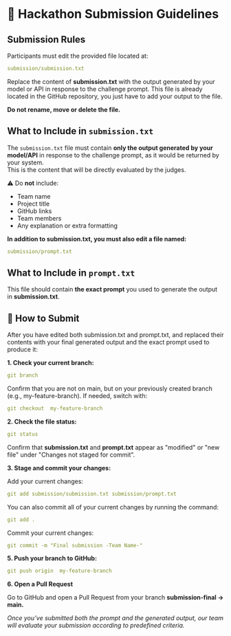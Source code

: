 # 📢 Hackathon Submission Guidelines
## **Submission Rules**

Participants must edit the provided file located at:

```yaml
submission/submission.txt
```

Replace the content of **submission.txt** with the output generated by your model or API in response to the challenge prompt.
This file is already located in the GitHub repository, you just have to add your output to the file. 

**Do not rename, move or delete the file.**

## **What to Include in `submission.txt`**

The `submission.txt` file must contain **only the output generated by your model/API** in response to the challenge prompt, as it would be returned by your system.  
This is the content that will be directly evaluated by the judges.

⚠️ Do **not** include:

- Team name
- Project title
- GitHub links
- Team members
- Any explanation or extra formatting

**In addition to submission.txt, you must also edit a file named:**

```yaml
submission/prompt.txt
```

## **What to Include in `prompt.txt`**

This file should contain **the exact prompt** you used to generate the output in **submission.txt**.

##  **🚀 How to Submit**

After you have edited both submission.txt and prompt.txt, and replaced their contents with your final generated output and the exact prompt used to produce it:

**1. Check your current branch:**
```yaml
git branch
```
Confirm that you are not on main, but on your previously created branch
(e.g.,  my-feature-branch). If needed, switch with: 
```yaml
git checkout  my-feature-branch
```
**2. Check the file status:**
```yaml
git status
```
Confirm that **submission.txt** and **prompt.txt** appear as "modified" or "new file" under "Changes not staged for commit".

**3. Stage and commit your changes:**

Add your current changes:
```yaml
git add submission/submission.txt submission/prompt.txt 
```

You can also commit all of your current changes by running the command:

```yaml
git add . 
```

Commit your current changes:

```yaml
git commit -m "Final submission -Team Name-"
```

**5. Push your branch to GitHub:**

```yaml
git push origin  my-feature-branch
```

**6. Open a Pull Request**

Go to GitHub and open a Pull Request from your branch **submission-final → main.**

_Once you’ve submitted both the prompt and the generated output, our team will evaluate your submission according to predefined criteria._

